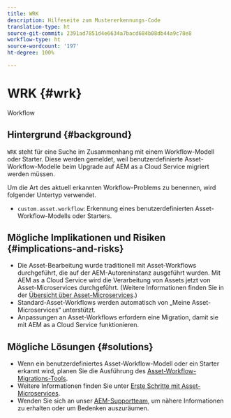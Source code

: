 ```yaml
---
title: WRK
description: Hilfeseite zum Mustererkennungs-Code
translation-type: ht
source-git-commit: 2391ad7851d4e6634a7bacd684b08db44a9c78e8
workflow-type: ht
source-wordcount: '197'
ht-degree: 100%

---
```



# WRK {#wrk}

Workflow

## Hintergrund {#background}

`WRK` steht für eine Suche im Zusammenhang mit einem Workflow-Modell oder Starter. Diese werden gemeldet, weil benutzerdefinierte Asset-Workflow-Modelle beim Upgrade auf AEM as a Cloud Service migriert werden müssen.

Um die Art des aktuell erkannten Workflow-Problems zu benennen, wird folgender Untertyp verwendet.

* `custom.asset.workflow`: Erkennung eines benutzerdefinierten Asset-Workflow-Modells oder Starters.

## Mögliche Implikationen und Risiken {#implications-and-risks}

* Die Asset-Bearbeitung wurde traditionell mit Asset-Workflows durchgeführt, die auf der AEM-Autoreninstanz ausgeführt wurden. Mit AEM as a Cloud Service wird die Verarbeitung von Assets jetzt von Asset-Microservices durchgeführt. (Weitere Informationen finden Sie in der [Übersicht über Asset-Microservices](https://experienceleague.adobe.com/docs/experience-manager-cloud-service/assets/asset-microservices-overview.html?lang=de).)
* Standard-Asset-Workflows werden automatisch von „Meine Asset-Microservices“ unterstützt.
* Anpassungen an Asset-Workflows erfordern eine Migration, damit sie mit AEM as a Cloud Service funktionieren.

## Mögliche Lösungen {#solutions}

* Wenn ein benutzerdefiniertes Asset-Workflow-Modell oder ein Starter erkannt wird, planen Sie die Ausführung des [Asset-Workflow-Migrations-Tools](https://experienceleague.adobe.com/docs/experience-manager-cloud-service/moving/refactoring-tools/asset-workflow-migration-tool.html?lang=de).
* Weitere Informationen finden Sie unter [Erste Schritte mit Asset-Microservices](https://experienceleague.adobe.com/docs/experience-manager-cloud-service/assets/manage/asset-microservices-configure-and-use.html?lang=de).
* Wenden Sie sich an unser [AEM-Supportteam](https://helpx.adobe.com/de/enterprise/using/support-for-experience-cloud.html), um nähere Informationen zu erhalten oder um Bedenken auszuräumen.
